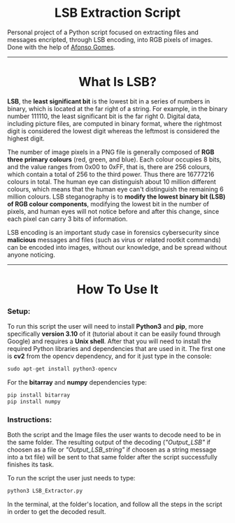 <h1 align="center">LSB Extraction Script</h1>

Personal project of a Python script focused on extracting files and messages encripted, through LSB encoding, into RGB pixels of images. Done with the help of [Afonso Gomes](https://github.com/AfonsoG6).

--------------------------------

<h1 align="center">What Is LSB?</h1>

**LSB**, the **least significant bit** is the lowest bit in a series of numbers in binary, which is located at the far right of a string. For example, in the binary
number 111110, the least significant bit is the far right 0. Digital data, including picture files, are computed in binary format, where the rightmost digit is
considered the lowest digit whereas the leftmost is considered the highest digit.

The number of image pixels in a PNG file is generally composed of **RGB three primary colours** (red, green, and blue). Each colour occupies 8 bits, and the value
ranges from 0x00 to 0xFF, that is, there are 256 colours, which contain a total of 256 to the third power. Thus there are 16777216 colours in total. The human eye can
distinguish about 10 million different colours, which means that the human eye can't distinguish the remaining 6 million colours. LSB steganography is to **modify the
lowest binary bit (LSB) of RGB colour components**, modifying the lowest bit in the number of pixels, and human eyes will not notice before and after this change,
since each pixel can carry 3 bits of information.

LSB encoding is an important study case in forensics cybersecurity since **malicious** messages and files (such as virus or related rootkit commands) can be encoded
into images, without our knowledge, and be spread without anyone noticing.

--------------------------------

<h1 align="center">How To Use It</h1>

### Setup:

To run this script the user will need to install **Python3** and **pip**, more specifically **version 3.10** of it (tutorial about it can be easily found through
Google) and requires a **Unix shell**. After that you will need to install the required Python libraries and dependencies that are used in it. The first one is **cv2**
from the opencv dependency, and for it just type in the console:


```s
sudo apt-get install python3-opencv
```


For the **bitarray** and **numpy** dependencies type:


```s
pip install bitarray
pip install numpy
```


### Instructions:

Both the script and the Image files the user wants to decode need to be in the same folder. The resulting output of the decoding (_"Output_LSB"_ if choosen as a file
or _"Output_LSB_string"_ if choosen as a string message into a txt file) will be sent to that same folder after the script successfully finishes its task.

To run the script the user just needs to type:


```s
python3 LSB_Extractor.py
```


In the terminal, at the folder's location, and follow all the steps in the script in order to get the decoded result.
